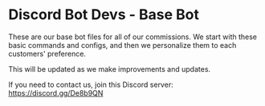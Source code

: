 # Discord Bot Devs - Base Bot
These are our base bot files for all of our commissions. We start with these basic commands and configs, and then we personalize them to each customers' preference.

This will be updated as we make improvements and updates.

If you need to contact us, join this Discord server: <url/>https://discord.gg/De8b9QN</url>
